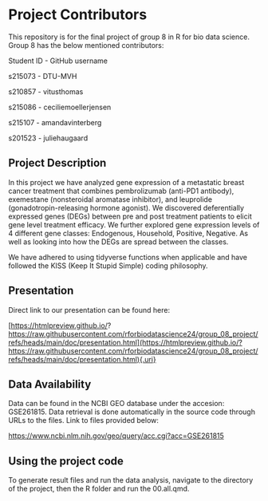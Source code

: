 # Project Contributors

This repository is for the final project of group 8 in R for bio data science. Group 8 has the below mentioned contributors:

Student ID - GitHub username

s215073 - DTU-MVH

s210857 - vitusthomas

s215086 - ceciliemoellerjensen

s215107 - amandavinterberg

s201523 - juliehaugaard

## Project Description

In this project we have analyzed gene expression of a metastatic breast cancer treatment that combines pembrolizumab (anti-PD1 antibody), exemestane (nonsteroidal aromatase inhibitor), and leuprolide (gonadotropin-releasing hormone agonist). We discovered deferentially expressed genes (DEGs) between pre and post treatment patients to elicit gene level treatment efficacy. We further explored gene expression levels of 4 different gene classes: Endogenous, Household, Positive, Negative. As well as looking into how the DEGs are spread between the classes.

We have adhered to using tidyverse functions when applicable and have followed the KISS (Keep It Stupid Simple) coding philosophy.

## Presentation

Direct link to our presentation can be found here:

[https://htmlpreview.github.io/? https://raw.githubusercontent.com/rforbiodatascience24/group_08_project/refs/heads/main/doc/presentation.html](https://htmlpreview.github.io/?https://raw.githubusercontent.com/rforbiodatascience24/group_08_project/refs/heads/main/doc/presentation.html){.uri}

## Data Availability

Data can be found in the NCBI GEO database under the accesion: GSE261815. Data retrieval is done automatically in the source code through URLs to the files. Link to files provided below:

<https://www.ncbi.nlm.nih.gov/geo/query/acc.cgi?acc=GSE261815>

## Using the project code

To generate result files and run the data analysis, navigate to the directory of the project, then the R folder and run the 00.all.qmd.
